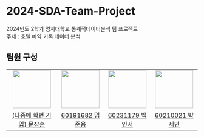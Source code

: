 # 2024-SDA-Team-Project
2024년도 2학기 명지대학교 통계적데이터분석 팀 프로젝트<br>
주제 : 호텔 예약 기록 데이터 분석 <br>
## 팀원 구성
<center>
<table  width="100%">
  <tr>
    <td  align="center">
      <img  src="https://avatars.githubusercontent.com/u/105299421?v=4"  width="100px;"  alt=""/>
    </td>
    <td  align="center">
      <img  src="https://avatars.githubusercontent.com/u/103747580?v=4"  width="100px;"  alt=""/>
    </td>
    <td  align="center">
      <img  src="https://avatars.githubusercontent.com/u/128216016?v=4"  width="100px;"  alt=""/>
    </td>
    <td  align="center">
      <img  src="https://avatars.githubusercontent.com/u/176730442?v=4"  width="100px;"  alt=""/>
    </td>
  </tr>
  <tr>
    <td align="center">
        <a href="https://github.com/moondev03">
            <div>(나중에 학번 기입) 문장훈</div>
        </a>
    </td>
    <td align="center">
        <a href="https://github.com/wambatcodeeee">
            <div>60191682 임준용</div>
        </a>
    </td>
    <td align="center">
        <a href="https://github.com/Inseo-Baek">
            <div>60231179 백인서</div>
        </a>
    </td>
    <td align="center">
        <a href="https://github.com/seminjjang">
          <div>60210021 박세민</div>
        </a>
    </td>


